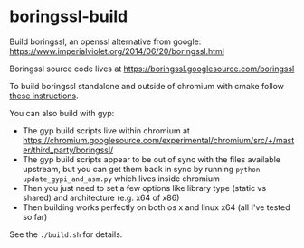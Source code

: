 # boringssl-build

Build boringssl, an openssl alternative from google: https://www.imperialviolet.org/2014/06/20/boringssl.html

Boringssl source code lives at <https://boringssl.googlesource.com/boringssl>

To build boringssl standalone and outside of chromium with cmake follow [these instructions](https://boringssl.googlesource.com/boringssl/+/3ce3c369cb05b4ba9dcaad79b552713e7fa3581f/BUILDING).

You can also build with gyp:

 - The gyp build scripts live within chromium at <https://chromium.googlesource.com/experimental/chromium/src/+/master/third_party/boringssl/>
 - The gyp build scripts appear to be out of sync with the files available upstream, but you can get them back in sync by running `python update_gypi_and_asm.py` which lives inside chromium
 - Then you just need to set a few options like library type (static vs shared) and architecture (e.g. x64 of x86)
 - Then building works perfectly on both os x and linux x64 (all I've tested so far)

See the `./build.sh` for details.
